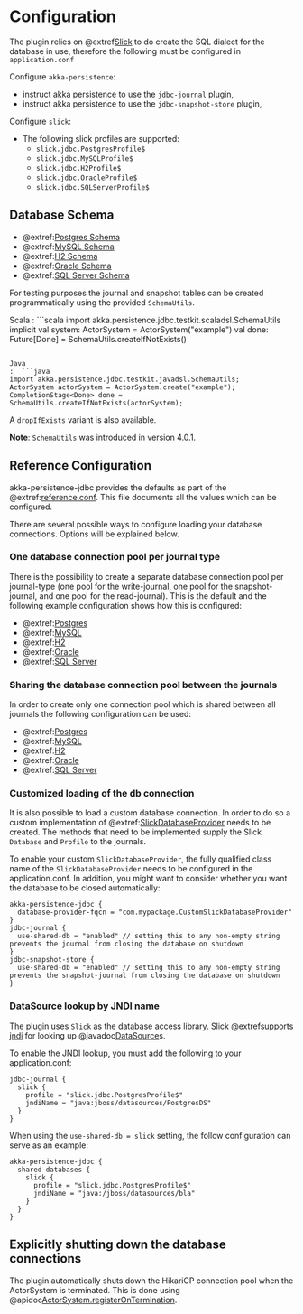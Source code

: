 # Configuration

The plugin relies on @extref[Slick](slick:) to do create the SQL dialect for the database in use, therefore the following must be configured in `application.conf`

Configure `akka-persistence`:

- instruct akka persistence to use the `jdbc-journal` plugin,
- instruct akka persistence to use the `jdbc-snapshot-store` plugin,

Configure `slick`:

- The following slick profiles are supported:
  - `slick.jdbc.PostgresProfile$`
  - `slick.jdbc.MySQLProfile$`
  - `slick.jdbc.H2Profile$`
  - `slick.jdbc.OracleProfile$`
  - `slick.jdbc.SQLServerProfile$`

## Database Schema

- @extref:[Postgres Schema](github:/core/src/main/resources/schema/postgres/postgres-create-schema.sql)
- @extref:[MySQL Schema](github:/core/src/main/resources/schema/mysql/mysql-create-schema.sql)
- @extref:[H2 Schema](github:/core/src/main/resources/schema/h2/h2-create-schema.sql)
- @extref:[Oracle Schema](github:/core/src/main/resources/schema/oracle/oracle-create-schema.sql)
- @extref:[SQL Server Schema](github:/core/src/main/resources/schema/sqlserver/sqlserver-create-schema.sql)

For testing purposes the journal and snapshot tables can be created programmatically using the provided `SchemaUtils`.



Scala
:  ```scala
import akka.persistence.jdbc.testkit.scaladsl.SchemaUtils
implicit val system: ActorSystem = ActorSystem("example")
val done: Future[Done] = SchemaUtils.createIfNotExists()
```

Java
:  ```java
import akka.persistence.jdbc.testkit.javadsl.SchemaUtils;
ActorSystem actorSystem = ActorSystem.create("example");
CompletionStage<Done> done = SchemaUtils.createIfNotExists(actorSystem);
```

A `dropIfExists` variant is also available.

**Note**: `SchemaUtils` was introduced in version 4.0.1.


## Reference Configuration

akka-persistence-jdbc provides the defaults as part of the @extref:[reference.conf](github:/core/src/main/resources/reference.conf). This file documents all the values which can be configured.

There are several possible ways to configure loading your database connections. Options will be explained below.

### One database connection pool per journal type

There is the possibility to create a separate database connection pool per journal-type (one pool for the write-journal,
one pool for the snapshot-journal, and one pool for the read-journal). This is the default and the following example
configuration shows how this is configured:

- @extref:[Postgres](github:/core/src/test/resources/postgres-application.conf)
- @extref:[MySQL](github:/core/src/test/resources/mysql-application.conf)
- @extref:[H2](github:/core/src/test/resources/h2-application.conf)
- @extref:[Oracle](github:/core/src/test/resources/oracle-application.conf)
- @extref:[SQL Server](github:/core/src/test/resources/sqlserver-application.conf)

### Sharing the database connection pool between the journals

In order to create only one connection pool which is shared between all journals the following configuration can be used:

- @extref:[Postgres](github:/core/src/test/resources/postgres-shared-db-application.conf)
- @extref:[MySQL](github:/core/src/test/resources/mysql-shared-db-application.conf)
- @extref:[H2](github:/core/src/test/resources/h2-shared-db-application.conf)
- @extref:[Oracle](github:/core/src/test/resources/oracle-shared-db-application.conf)
- @extref:[SQL Server](github:/core/src/test/resources/sqlserver-shared-db-application.conf)

### Customized loading of the db connection

It is also possible to load a custom database connection. 
In order to do so a custom implementation of @extref:[SlickDatabaseProvider](github:/src/main/scala/akka/persistence/jdbc/util/SlickExtension.scala)
needs to be created. The methods that need to be implemented supply the Slick `Database` and `Profile` to the journals.

To enable your custom `SlickDatabaseProvider`, the fully qualified class name of the `SlickDatabaseProvider`
needs to be configured in the application.conf. In addition, you might want to consider whether you want
the database to be closed automatically:

```hocon
akka-persistence-jdbc {
  database-provider-fqcn = "com.mypackage.CustomSlickDatabaseProvider"
}
jdbc-journal {
  use-shared-db = "enabled" // setting this to any non-empty string prevents the journal from closing the database on shutdown
}
jdbc-snapshot-store {
  use-shared-db = "enabled" // setting this to any non-empty string prevents the snapshot-journal from closing the database on shutdown
}
```

### DataSource lookup by JNDI name

The plugin uses `Slick` as the database access library. Slick @extref[supports jndi](slick:database.html#using-a-jndi-name) for looking up @javadoc[DataSource](javax.sql.DataSource)s.

To enable the JNDI lookup, you must add the following to your application.conf:

```hocon
jdbc-journal {
  slick {
    profile = "slick.jdbc.PostgresProfile$"
    jndiName = "java:jboss/datasources/PostgresDS"
  }
}
```

When using the `use-shared-db = slick` setting, the follow configuration can serve as an example:

```hocon
akka-persistence-jdbc {
  shared-databases {
    slick {
      profile = "slick.jdbc.PostgresProfile$"
      jndiName = "java:/jboss/datasources/bla"
    }
  }
}
```

## Explicitly shutting down the database connections

The plugin automatically shuts down the HikariCP connection pool when the ActorSystem is terminated.
This is done using @apidoc[ActorSystem.registerOnTermination](ActorSystem).
